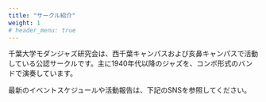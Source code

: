 ```yaml
---
title: "サークル紹介"
weight: 1
# header_menu: true
---
```


千葉大学モダンジャズ研究会は、西千葉キャンパスおよび亥鼻キャンパスで活動している公認サークルです。主に1940年代以降のジャズを、コンボ形式のバンドで演奏しています。

最新のイベントスケジュールや活動報告は、下記のSNSを参照してください。